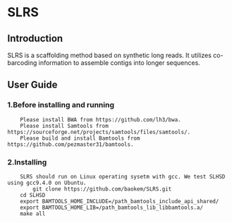 # SLRS
## Introduction
SLRS is a scaffolding method based on synthetic long reads. It utilizes co-barcoding information to assemble contigs into longer sequences.
## User Guide
### 1.Before installing and running
```
    Please install BWA from https://github.com/lh3/bwa.
    Please install Samtools from https://sourceforge.net/projects/samtools/files/samtools/.
    Please build and install Bamtools from https://github.com/pezmaster31/bamtools.
```
### 2.Installing
```
    SLRS should run on Linux operating sysetm with gcc. We test SLHSD using gcc9.4.0 on Ubuntu.
        git clone https://github.com/baokem/SLRS.git
	cd SLHSD
	export BAMTOOLS_HOME_INCLUDE=/path_bamtools_include_api_shared/
	export BAMTOOLS_HOME_LIB=/path_bamtools_lib_libbamtools.a/
	make all
```
